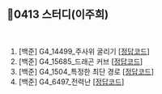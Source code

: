 ## 📘0413 스터디(이주희)
</br>

1. [백준] G4_14499_주사위 굴리기 [[정답코드]()]
2. [백준] G4_15685_드래곤 커브 [[정답코드]()]
3. [백준] G4_1504_특정한 최단 경로 [[정답코드](특정한최단경로.java)]
4. [백준] G4_6497_전력난 [[정답코드](전력난.java)]  
